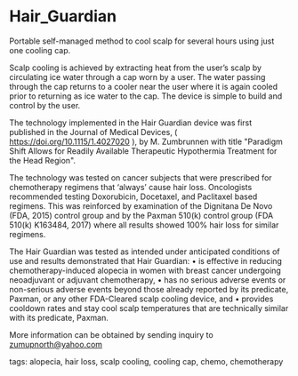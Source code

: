 # Hair_Guardian
Portable self-managed method to cool scalp for several hours using just one cooling cap.

Scalp cooling is achieved by extracting heat from the user’s scalp by circulating ice water through a cap worn by a user.  The water passing through the cap returns to a cooler near the user where it is again cooled prior to returning as ice water to the cap. The device is simple to build and control by the user.

The technology implemented in the Hair Guardian device was first published in the Journal of Medical Devices,  ( https://doi.org/10.1115/1.4027020 ),  by M. Zumbrunnen with title "Paradigm Shift Allows for Readily Available Therapeutic Hypothermia Treatment for the Head Region".

The technology was tested on cancer subjects that were prescribed for chemotherapy regimens that ‘always’ cause hair loss.  Oncologists recommended testing Doxorubicin, Docetaxel, and Paclitaxel based regimens.  This was reinforced by examination of the Dignitana De Novo (FDA, 2015) control group and by the Paxman 510(k) control group (FDA 510(k) K163484, 2017) where all results showed 100% hair loss for similar regimens.

The Hair Guardian was tested as intended under anticipated conditions of use and results demonstrated that Hair Guardian:
•	is effective in reducing chemotherapy-induced alopecia in women with breast cancer undergoing neoadjuvant or adjuvant chemotherapy,
•	has no serious adverse events or non-serious adverse events beyond those already reported by its predicate, Paxman, or any other FDA-Cleared scalp cooling device, and
•	provides cooldown rates and stay cool scalp temperatures that are technically similar with its predicate, Paxman. 

More information can be obtained by sending inquiry to zumupnorth@yahoo.com



tags: alopecia, hair loss, scalp cooling, cooling cap, chemo, chemotherapy
